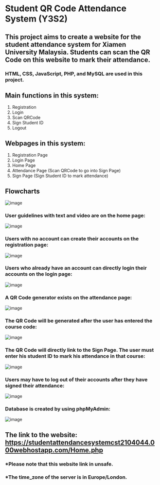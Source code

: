 # Student QR Code Attendance System (Y3S2)
## This project aims to create a website for the student attendance system for Xiamen University Malaysia. Students can scan the QR Code on this website to mark their attendance.
### HTML, CSS, JavaScript, PHP, and MySQL are used in this project.

## Main functions in this system:
1. Registration
2. Login
3. Scan QRCode
4. Sign Student ID
5. Logout

## Webpages in this system:
1. Registration Page
2. Login Page
3. Home Page
4. Attendance Page (Scan QRCode to go into Sign Page)
5. Sign Page (Sign Student ID to mark attendance)

## Flowcharts

![image](https://github.com/lkmllemon/StudentQRAttendanceSystem/assets/76756859/d965dced-47cf-49fa-905c-b697c161cc58)

### User guidelines with text and video are on the home page:

![image](https://github.com/lkmllemon/StudentQRAttendanceSystem/assets/76756859/861d14c7-b380-4a19-888c-482f8aff1bc6)

### Users with no account can create their accounts on the registration page:

![image](https://github.com/lkmllemon/StudentQRAttendanceSystem/assets/76756859/c97f341d-1696-4d89-ad71-273bd7cd71ec)

### Users who already have an account can directly login their accounts on the login page:

![image](https://github.com/lkmllemon/StudentQRAttendanceSystem/assets/76756859/795b01ff-1db0-43f9-96a2-9c980600f320)

### A QR Code generator exists on the attendance page:

![image](https://github.com/lkmllemon/StudentQRAttendanceSystem/assets/76756859/74d0e10f-be77-4232-a9c2-497cd64354c8)

### The QR Code will be generated after the user has entered the course code:

![image](https://github.com/lkmllemon/StudentQRAttendanceSystem/assets/76756859/47441a67-5661-434d-a848-c2990170cae8)

### The QR Code will directly link to the Sign Page. The user must enter his student ID to mark his attendance in that course:

![image](https://github.com/lkmllemon/StudentQRAttendanceSystem/assets/76756859/6b03b6e4-9b67-4c10-9c6b-568d400835bc)

### Users may have to log out of their accounts after they have signed their attendance:

![image](https://github.com/lkmllemon/StudentQRAttendanceSystem/assets/76756859/6eb5f7fa-a805-4f10-b592-3fbfaf293b5d)

### Database is created by using phpMyAdmin:

![image](https://github.com/lkmllemon/StudentQRAttendanceSystem/assets/76756859/80d964df-8fb7-40a6-adaf-6bd0e636abd3)


## The link to the website: https://studentattendancesystemcst2104044.000webhostapp.com/Home.php
### *Please note that this website link in unsafe.
### *The time_zone of the server is in Europe/London.

